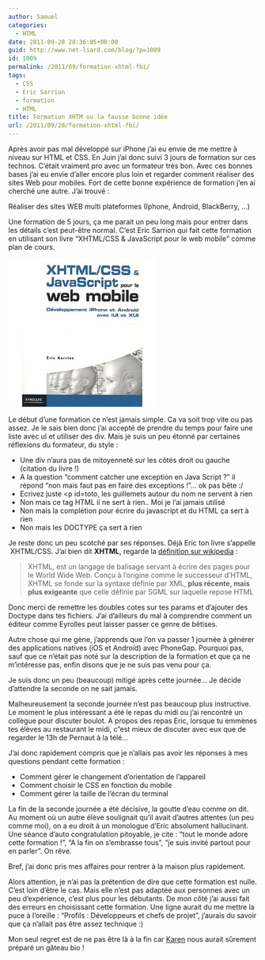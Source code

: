 ```yaml
---
author: Samuel
categories:
  - HTML
date: 2011-09-28 20:36:05+00:00
guid: http://www.net-liard.com/blog/?p=1009
id: 1009
permalink: /2011/09/formation-xhtml-fbi/
tags:
  - CSS
  - Eric Sarrion
  - formation
  - HTML
title: Formation XHTM ou la fausse bonne idée
url: /2011/09/28/formation-xhtml-fbi/
---
```


Après avoir pas mal développé sur iPhone j&#8217;ai eu envie de me mettre à niveau sur HTML et CSS. En Juin j&#8217;ai donc suivi 3 jours de formation sur ces technos. C&#8217;était vraiment pro avec un formateur très bon. Avec ces bonnes bases j&#8217;ai eu envie d&#8217;aller encore plus loin et regarder comment réaliser des sites Web pour mobiles. Fort de cette bonne expérience de formation j&#8217;en ai cherché une autre. J&#8217;ai trouvé :

Réaliser des sites WEB multi plateformes (Iphone, Android, BlackBerry, &#8230;)

Une formation de 5 jours, ça me parait un peu long mais pour entrer dans les détails c&#8217;est peut-être normal. C&#8217;est Eric Sarrion qui fait cette formation en utilisant son livre &#8220;XHTML/CSS & JavaScript pour le web mobile&#8221; comme plan de cours.

![photo](/images/uploads/2011/09/web-mobile.jpg)

Le début d&#8217;une formation ce n&#8217;est jamais simple. Ca va soit trop vite ou pas assez. Je le sais bien donc j&#8217;ai accepté de prendre du temps pour faire une liste avec ul et utiliser des div. Mais je suis un peu étonné par certaines réflexions du formateur, du style :

  * Une div n&#8217;aura pas de mitoyenneté sur les côtés droit ou gauche (citation du livre !)
  * A la question &#8220;comment catcher une exception en Java Script ?&#8221; il répond &#8220;non mais faut pas en faire des exceptions !&#8221;&#8230; ok pas bête :/
  * Ecrivez juste <p id=toto, les guillemets autour du nom ne servent à rien
  * Non mais ce tag HTML il ne sert à rien.. Moi je l&#8217;ai jamais utilisé
  * Non mais la complétion pour écrire du javascript et du HTML ça sert à rien
  * Non mais les DOCTYPE ça sert à rien

Je reste donc un peu scotché par ses réponses. Déjà Eric ton livre s&#8217;appelle  XHTML/CSS. J&#8217;ai bien dit **XHTML**, regarde la [définition sur wikipedia](http://fr.wikipedia.org/wiki/Extensible_HyperText_Markup_Language) :

> XHTML, est un langage de balisage servant à écrire des pages pour le World Wide Web. Conçu à l&#8217;origine comme le successeur d&#8217;HTML, XHTML se fonde sur la syntaxe définie par XML, **plus récente, mais plus exigeante** que celle définie par SGML sur laquelle repose HTML

Donc merci de remettre les doubles cotes sur tes params et d&#8217;ajouter des Doctype dans tes fichiers. J&#8217;ai d&#8217;ailleurs du mal à comprendre comment un éditeur comme Eyrolles peut laisser passer ce genre de bêtises.

Autre chose qui me gène, j&#8217;apprends que l&#8217;on va passer 1 journée à générer des applications natives (iOS et Android) avec PhoneGap. Pourquoi pas, sauf que ce n&#8217;était pas noté sur la description de la formation et que ça ne m&#8217;intéresse pas, enfin disons que je ne suis pas venu pour ça.

Je suis donc un peu (beaucoup) mitigé après cette journée&#8230; Je décide d&#8217;attendre la seconde on ne sait jamais.

Malheureusement la seconde journée n&#8217;est pas beaucoup plus instructive. Le moment le plus intéressant a été le repas du midi ou j&#8217;ai rencontré un collègue pour discuter boulot. A propos des repas Eric, lorsque tu emmènes tes élèves au restaurant le midi, c&#8221;est mieux de discuter avec eux que de regarder le 13h de Pernaut à la télé&#8230;

J&#8217;ai donc rapidement compris que je n&#8217;allais pas avoir les réponses à mes questions pendant cette formation :

  * Comment gérer le changement d&#8217;orientation de l&#8217;appareil
  * Comment choisir le CSS en fonction du mobile
  * Comment gérer la taille de l&#8217;écran du terminal

La fin de la seconde journée a été décisive, la goutte d&#8217;eau comme on dit. Au moment où un autre élève soulignait qu&#8217;il avait d&#8217;autres attentes (un peu comme moi), on a eu droit à un monologue d&#8217;Eric absolument hallucinant. Une séance d&#8217;auto congratulation pitoyable, je cite : &#8220;tout le monde adore cette formation !&#8221;, &#8220;A la fin on s&#8217;embrasse tous&#8221;, &#8220;je suis invité partout pour en parler&#8221;. On rêve.

Bref, j&#8217;ai donc pris mes affaires pour rentrer à la maison plus rapidement.

Alors attention, je n&#8217;ai pas la prétention de dire que cette formation est nulle. C&#8217;est loin d&#8217;être le cas. Mais elle n&#8217;est pas adaptée aux personnes avec un peu d&#8217;expérience, c&#8217;est plus pour les débutants. De mon côté j&#8217;ai aussi fait des erreurs en choisissant cette formation. Une ligne aurait du me mettre la puce à l&#8217;oreille : &#8220;Profils : Développeurs et chefs de projet&#8221;, j&#8217;aurais du savoir que ça n&#8217;allait pas être assez technique :)

Mon seul regret est de ne pas être là à la fin car [Karen](http://twitter.com/#!/KarenChevallier) nous aurait sûrement préparé un gâteau bio !